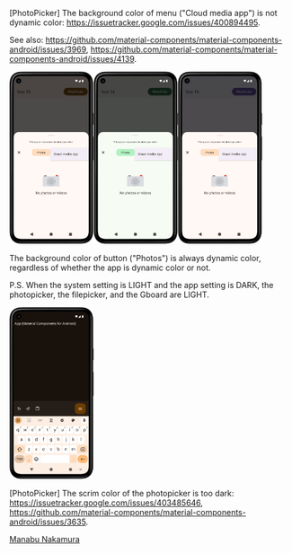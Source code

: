 [PhotoPicker] The background color of menu ("Cloud media app") is not dynamic color: https://issuetracker.google.com/issues/400894495.

See also: https://github.com/material-components/material-components-android/issues/3969,
https://github.com/material-components/material-components-android/issues/4139.

<img src="2025-03-05-1.png" width="150"><img src="2025-03-05-2.png" width="150"><img src="2025-03-05-3.png" width="150">

The background color of button ("Photos") is always dynamic color, regardless of whether the app is dynamic color or not.

P.S. When the system setting is LIGHT and the app setting is DARK, the photopicker, the filepicker, and the Gboard are LIGHT.

<img src="2025-03-20-1.png" width="150">

[PhotoPicker] The scrim color of the photopicker is too dark: https://issuetracker.google.com/issues/403485646, https://github.com/material-components/material-components-android/issues/3635.

[Manabu Nakamura](https://github.com/manabu-nakamura)